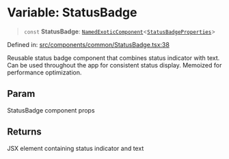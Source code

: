 # Variable: StatusBadge

> `const` **StatusBadge**: [`NamedExoticComponent`](https://github.com/DefinitelyTyped/DefinitelyTyped/blob/1a60e1b9a9062ff9c48c681ca3d8b6f717b616b9/types/react/index.d.ts#L571)\<[`StatusBadgeProperties`](../interfaces/StatusBadgeProperties.md)\>

Defined in: [src/components/common/StatusBadge.tsx:38](https://github.com/Nick2bad4u/Uptime-Watcher/blob/dca5483e793478722cd3e6e125cafcec5fc771f0/src/components/common/StatusBadge.tsx#L38)

Reusable status badge component that combines status indicator with text.
Can be used throughout the app for consistent status display.
Memoized for performance optimization.

## Param

StatusBadge component props

## Returns

JSX element containing status indicator and text
